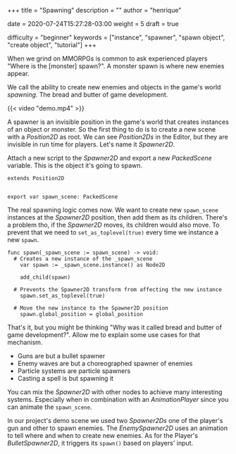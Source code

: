 +++
title = "Spawning"
description = ""
author = "henrique"

date = 2020-07-24T15:27:28-03:00
weight = 5
draft = true

difficulty = "beginner"
keywords = ["instance", "spawner", "spawn object", "create object", "tutorial"]
+++

When we grind on MMORPGs is common to ask experienced players "Where is the [monster] spawn?". A monster spawn is where new enemies appear.

We call the ability to create new enemies and objects in the game's world _spawning_. The bread and butter of game development.

{{< video "demo.mp4" >}}

A spawner is an invisible position in the game's world that creates instances of an object or monster. So the first thing to do is to create a new scene with a _Position2D_ as root. We can see _Position2Ds_ in the Editor, but they are invisible in run time for players. Let's name it _Spawner2D_.

Attach a new script to the _Spawner2D_ and  export a new _PackedScene_ variable. This is the object it's going to spawn.

```
extends Position2D


export var spawn_scene: PackedScene
```

The real spawning logic comes now. We want to create new `spawn_scene`  instances at the _Spawner2D_ position, then add them as its children. There's a problem tho, if the _Spawner2D_ moves, its children would also move. To prevent that we need to `set_as_toplevel(true)` every time we instance a new `spawn`.

```
func spawn(_spawn_scene := spawn_scene) -> void:
  # Creates a new instance of the _spawn_scene
	var spawn := _spawn_scene.instance() as Node2D

	add_child(spawn)

  # Prevents the Spawner2D transform from affecting the new instance
	spawn.set_as_toplevel(true)

  # Move the new instance to the Spawner2D position
	spawn.global_position = global_position
```

That's it, but you might be thinking "Why was it called bread and butter of game development?". Allow me to explain some use cases for that mechanism.

- Guns are but a bullet spawner
- Enemy waves are but a choreographed spawner of enemies
- Particle systems are particle spawners
- Casting a spell is but spawning it

You can mix the _Spawner2D_ with other nodes to achieve many interesting systems. Especially when in combination with an _AnimationPlayer_ since you can animate the `spawn_scene`.

In our project's demo scene we used two _Spawner2Ds_ one of the player's gun and other to spawn enemies. The _EnemySpawner2D_ uses an animation to tell where and when to create new enemies. As for the Player's _BulletSpawner2D_, it triggers its `spawn()` based on players' input.
